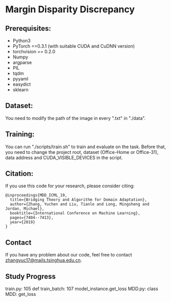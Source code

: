 # Margin Disparity Discrepancy

## Prerequisites:

* Python3
* PyTorch ==0.3.1 (with suitable CUDA and CuDNN version)
* torchvision == 0.2.0
* Numpy
* argparse
* PIL
* tqdm
* pyyaml
* easydict
* sklearn

## Dataset:

You need to modify the path of the image in every ".txt" in "./data".

## Training:

You can run "./scripts/train.sh" to train and evaluate on the task. Before that, you need to change the project root, dataset (Office-Home or Office-31), data address and CUDA_VISIBLE_DEVICES in the script.

## Citation:

If you use this code for your research, please consider citing:

```
@inproceedings{MDD_ICML_19,
  title={Bridging Theory and Algorithm for Domain Adaptation},
  author={Zhang, Yuchen and Liu, Tianle and Long, Mingsheng and Jordan, Michael},
  booktitle={International Conference on Machine Learning},
  pages={7404--7413},
  year={2019}
}
```
## Contact
If you have any problem about our code, feel free to contact zhangyuc17@mails.tsinghua.edu.cn.

## Study Progress
train.py: 105 def train_batch: 107 model_instance.get_loss
MDD.py: class MDD: get_loss